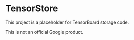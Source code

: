 # TensorStore

This project is a placeholder for TensorBoard storage code.

This is not an official Google product.
